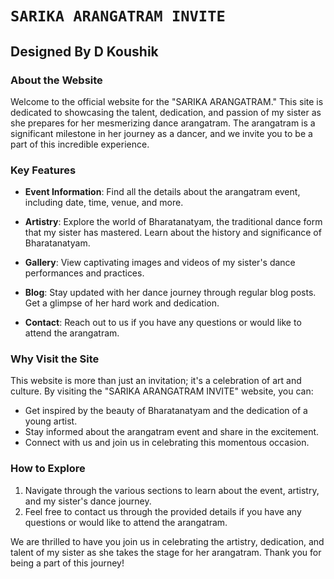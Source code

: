 # `SARIKA ARANGATRAM INVITE`

## Designed By D Koushik

### About the Website

Welcome to the official website for the "SARIKA ARANGATRAM." This site is dedicated to showcasing the talent, dedication, and passion of my sister as she prepares for her mesmerizing dance arangatram. The arangatram is a significant milestone in her journey as a dancer, and we invite you to be a part of this incredible experience.

### Key Features

- **Event Information**: Find all the details about the arangatram event, including date, time, venue, and more.

- **Artistry**: Explore the world of Bharatanatyam, the traditional dance form that my sister has mastered. Learn about the history and significance of Bharatanatyam.

- **Gallery**: View captivating images and videos of my sister's dance performances and practices.

- **Blog**: Stay updated with her dance journey through regular blog posts. Get a glimpse of her hard work and dedication.

- **Contact**: Reach out to us if you have any questions or would like to attend the arangatram.

### Why Visit the Site

This website is more than just an invitation; it's a celebration of art and culture. By visiting the "SARIKA ARANGATRAM INVITE" website, you can:

- Get inspired by the beauty of Bharatanatyam and the dedication of a young artist.
- Stay informed about the arangatram event and share in the excitement.
- Connect with us and join us in celebrating this momentous occasion.

### How to Explore

1. Navigate through the various sections to learn about the event, artistry, and my sister's dance journey.
2. Feel free to contact us through the provided details if you have any questions or would like to attend the arangatram.

We are thrilled to have you join us in celebrating the artistry, dedication, and talent of my sister as she takes the stage for her arangatram. Thank you for being a part of this journey!

